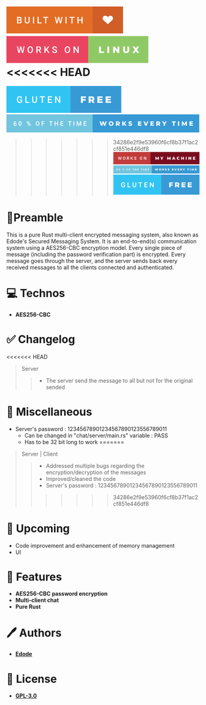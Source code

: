 ![built-with-love](img/built-with-love.svg?style=centerme)
![works-on-linux](img/works-on-linux.svg?style=centerme)
<<<<<<< HEAD
=======
![gluten-free](img/gluten-free.svg?style=centerme)
![60-of-the-time-works-every-time](img/60-of-the-time-works-every-time.svg?style=centerme)
>>>>>>> 34286e2f9e53960f6cf8b37f1ac2cf851e446df8
![works-on-my-machine](img/works-on-my-machine.svg?style=centerme)
![60-of-the-time-works-every-time](img/60-of-the-time-works-every-time.svg?style=centerme)
![gluten-free](img/gluten-free.svg?style=centerme)

# 🚩Preamble
This is a pure Rust multi-client encrypted messaging system, also known as Edode's Secured Messaging System.
It is an end-to-end(s) communication system using a AES256-CBC encryption model. Every single piece of message
(including the password verification part) is encrypted. Every message goes through the server, and the server sends back
every received messages to all the clients connected and authenticated.

# 💻 Technos
- **AES256-CBC**

# ✅ Changelog
<<<<<<< HEAD
> Server
>> - The server send the message to all but not for the original sended

# 🧪 Miscellaneous
- Server's password : 12345678901234567890123556789011
    - Can be changed in "chat/server/main.rs" variable : PASS
    - Has to be 32 bit long to work
=======
> Server | Client
>> - Addressed multiple bugs regarding the encryption/decryption of the messages
>> - Improved/cleaned the code
>> - Server's password : 12345678901234567890123556789011
>>>>>>> 34286e2f9e53960f6cf8b37f1ac2cf851e446df8

# 📃 Upcoming
- Code improvement and enhancement of memory management
- UI 
 
# 📍 Features
- **AES256-CBC password encryption**
- **Multi-client chat**
- **Pure Rust**

# 🖊 Authors
- **[Edode](https://www.github.com/lisandro-git)**

# 📜 License
- **[GPL-3.0](https://choosealicense.com/licenses/gpl-3.0/)**
